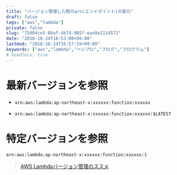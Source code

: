 ```yaml
---
title: "バージョン管理した際のarn(エンドポイント)の変化"
draft: false
tags: ["aws","lambda"]
private: false
slug: "75004ce5-80af-4b74-905f-eaa9a2114572"
date: "2018-10-24T16:53:00+09:00"
lastmod: "2018-10-24T16:57:19+09:00"
keywords: ["aws","lambda","ベジプロ","プログ","プログラム"]
# headless: true
---
```


# 最新バージョンを参照
* `arn:aws:lambda:ap-northeast-x:xxxxxx:function:xxxxxx`

* `arn:aws:lambda:ap-northeast-x:xxxxxx:function:xxxxxx:$LATEST`

# 特定バージョンを参照
`arn:aws:lambda:ap-northeast-x:xxxxxx:function:xxxxxx:1`


> [AWS Lambdaバージョン管理のススメ](https://qiita.com/quotto/items/4c364074edc69cb67d70)
